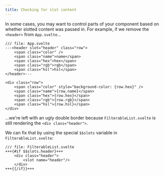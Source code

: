 ```yaml
---
title: Checking for slot content
---
```


In some cases, you may want to control parts of your component based on whether slotted content was passed in. For example, if we remove the `<header>` from `App.svelte`...

```svelte
/// file: App.svelte
---<header slot="header" class="row">
	<span class="color" />
	<span class="name">name</span>
	<span class="hex">hex</span>
	<span class="rgb">rgb</span>
	<span class="hsl">hsl</span>
</header>---

<div class="row">
	<span class="color" style="background-color: {row.hex}" />
	<span class="name">{row.name}</span>
	<span class="hex">{row.hex}</span>
	<span class="rgb">{row.rgb}</span>
	<span class="hsl">{row.hsl}</span>
</div>
```

...we're left with an ugly double border because `FilterableList.svelte` is still rendering the `<div class="header">`.

We can fix that by using the special `$$slots` variable in `FilterableList.svelte`:

```svelte
/// file: FilterableList.svelte
+++{#if $$slots.header}+++
	<div class="header">
		<slot name="header"/>
	</div>
+++{{/if}}+++
```